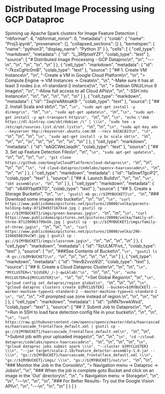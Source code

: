 # Distributed Image Processing using GCP Dataproc
Spinning up Apache Spark clusters for Image Feature Detection
{
  "nbformat": 4,
  "nbformat_minor": 0,
  "metadata": {
    "colab": {
      "name": "Proj3.ipynb",
      "provenance": [],
      "collapsed_sections": []
    },
    "kernelspec": {
      "name": "python3",
      "display_name": "Python 3"
    }
  },
  "cells": [
    {
      "cell_type": "markdown",
      "metadata": {
        "id": "L_3RfptxeYZF",
        "colab_type": "text"
      },
      "source": [
        "# Distributed Image Processing - GCP Dataproc\n",
        "\n",
        "---\n",
        "\n",
        "\n",
        "\n",
        "\n"
      ]
    },
    {
      "cell_type": "markdown",
      "metadata": {
        "id": "-7kzsCgHc0mB",
        "colab_type": "text"
      },
      "source": [
        "## 1. Create VM Instance\n",
        "\n",
        "-Create a VM in Google Cloud Platform\n",
        "\n",
        "> Compute Engine -> VM Instances -> Create\n",
        "\n",
        "-Make sure it has at least 3 nodes (i.e. n1-standard-2 instance)\n",
        "\n",
        "> Debian GNU/Linux 9 Image\n",
        "\n",
        "-Allow full access to all Cloud APIs\n",
        "\n",
        "-SSH into Instance\n",
        "\n",
        "\n",
        "\n",
        "\n",
        "\n"
      ]
    },
    {
      "cell_type": "markdown",
      "metadata": {
        "id": "3xqVwMdnaK8-",
        "colab_type": "text"
      },
      "source": [
        "## 2. Install Scala and sbt\n",
        "\n",
        "```\n",
        "sudo apt-get install -y dirmngr\n",
        "```\n",
        "```\n",
        "sudo apt-get update\n",
        "```\n",
        "```\n",
        "sudo apt-get install -y apt-transport-https\n",
        "```\n",
        "\n",
        "```\n",
        "echo \"deb https://dl.bintray.com/sbt/debian /\" | \\\n",
        "sudo tee -a /etc/apt/sources.list.d/sbt.list\n",
        "```\n",
        "\n",
        "```\n",
        "sudo apt-key adv --keyserver hkp://keyserver.ubuntu.com:80 --recv 642AC823\n",
        "\n",
        "```\n",
        "\n",
        "\n",
        "```\n",
        "sudo apt-get install -y bc scala sbt\n",
        "```\n",
        "\n",
        "\n",
        "\n",
        "\n",
        "\n",
        "\n",
        "\n",
        "\n"
      ]
    },
    {
      "cell_type": "markdown",
      "metadata": {
        "id": "eAQCWeLIaqdh",
        "colab_type": "text"
      },
      "source": [
        "## 3. Set up Feature Detection Files\n",
        "\n",
        "```\n",
        "sudo apt-get update\n",
        "```\n",
        "\n",
        "\n",
        "```\n",
        "git clone https://github.com/GoogleCloudPlatform/cloud-dataproc\n",
        "```\n",
        "\n",
        "\n",
        "\n",
        "```\n",
        "cd cloud-dataproc/codelabs/opencv-haarcascade\n",
        "```\n",
        "\n",
        "\n"
      ]
    },
    {
      "cell_type": "markdown",
      "metadata": {
        "id": "1a0nwf7gciP2",
        "colab_type": "text"
      },
      "source": [
        "## 4. Launch Build\n",
        "\n",
        "\n",
        "```\n",
        "sbt assembly\n",
        "```\n",
        "\n"
      ]
    },
    {
      "cell_type": "markdown",
      "metadata": {
        "id": "v649YbptfXTD",
        "colab_type": "text"
      },
      "source": [
        "## 5. Create a Storage Bucket\n",
        "\n",
        "```\n",
        "gsutil mb gs://${MYBUCKET}\n",
        "```\n",
        "### Download some images into bucket\n",
        "\n",
        "\n",
        "```\n",
        "curl https://www.publicdomainpictures.net/pictures/20000/velka/parents-holding-baby-871294937167Xx4.jpg | gsutil cp - gs://${MYBUCKET}/imgs/green-bananas.jpg\n",
        "```\n",
        "\n",
        "```\n",
        "curl https://www.publicdomainpictures.net/pictures/20000/velka/family-of-three-871290963799xUk.jpg | gsutil cp - gs://${MYBUCKET}/imgs/family-of-three.jpg\n",
        "```\n",
        "\n",
        "```\n",
        "curl https://www.publicdomainpictures.net/pictures/10000/velka/296-1246658839vCW7.jpg | gsutil cp - gs://${MYBUCKET}/imgs/classroom.jpg\n",
        "```\n",
        "\n",
        "\n",
        "\n"
      ]
    },
    {
      "cell_type": "markdown",
      "metadata": {
        "id": "1lzULM7Fivt_",
        "colab_type": "text"
      },
      "source": [
        "\n",
        "###See Contents of Bucket\n",
        "```\n",
        "gsutil ls -R gs://${MYBUCKET}\n",
        "```\n",
        "\n",
        "\n",
        "\n",
        "\n",
        "\n"
      ]
    },
    {
      "cell_type": "markdown",
      "metadata": {
        "id": "HevB2vvzi92l",
        "colab_type": "text"
      },
      "source": [
        "## 6. Create a Cloud Dataproc Cluster\n",
        "\n",
        "\n",
        "```\n",
        "MYCLUSTER=\"${USER/_/-}-qwiklab\"\n",
        "```\n",
        "\n",
        "```\n",
        "echo MYCLUSTER=${MYCLUSTER}\n",
        "```\n",
        "\n",
        ">Set Global Region\n",
        "\n",
        "```\n",
        "gcloud config set dataproc/region global\n",
        "```\n",
        "\n",
        "\n",
        "```\n",
        "gcloud dataproc clusters create ${MYCLUSTER} --bucket=${MYBUCKET} --worker-machine-type=n1-standard-2 --master-machine-type=n1-standard-2   \n",
        "```\n",
        "\n",
        ">If prompted use zone instead of region.\n",
        "\n",
        "\n",
        "\n"
      ]
    },
    {
      "cell_type": "markdown",
      "metadata": {
        "id": "joNN7bvwkWsd",
        "colab_type": "text"
      },
      "source": [
        "## 7. Submit Job to Dataproc\n",
        "\n",
        ">Run in SSH to load face detection config file in your bucket\n",
        "\n",
        "\n",
        "```\n",
        "curl https://raw.githubusercontent.com/opencv/opencv/master/data/haarcascades/haarcascade_frontalface_default.xml | gsutil cp - gs://${MYBUCKET}/haarcascade_frontalface_default.xml\n",
        "```\n",
        "\n",
        ">Submit job with your uploaded images\n",
        "\n",
        "\n",
        "```\n",
        "cd ~/cloud-dataproc/codelabs/opencv-haarcascade\n",
        "```\n",
        "\n",
        "\n",
        "\n",
        "```\n",
        "gcloud dataproc jobs submit spark \\\n",
        "--cluster ${MYCLUSTER} \\\n",
        "--jar target/scala-2.10/feature_detector-assembly-1.0.jar -- \\\n",
        "gs://${MYBUCKET}/haarcascade_frontalface_default.xml \\\n",
        "gs://${MYBUCKET}/imgs/ \\\n",
        "gs://${MYBUCKET}/out/\n",
        "```\n",
        "\n",
        "### Monitor the Job in the Console\n",
        "> Navigation menu -> Dataproc -> Jobs\n",
        "\n",
        "### When the job is complete goto Bucket and click on an image in the 'Out' directory\n",
        "\n",
        "> Navigation menu -> Storage\n",
        "\n",
        "\n",
        "---\n",
        "\n",
        "\n",
        "### For Better Results- Try out the Google Vision API\n",
        "\n",
        "---\n",
        "\n",
        "\n"
      ]
    }
  ]
}
